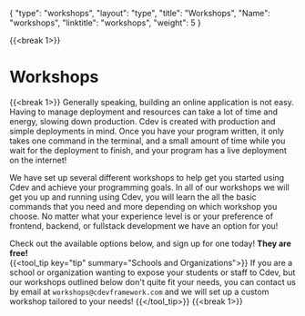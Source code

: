 {
    "type": "workshops",
    "layout": "type",
    "title": "Workshops",
    "Name": "workshops",
    "linktitle": "workshops",
    "weight": 5
}

<!-- 
Overall page structure and ideas to convey

# High level goals of cdev
- Expand the amount of people that can effectively create software by themselves and within organizations

# current state
- Public Python SDK 
- Use it to create Serverless applications on AWS
- Rough edges

# next steps 
- Continue improving the SDK
- Build a platform to make collaboration easier between teams

-->
{{<break 1>}}
# Workshops
{{<break 1>}}
Generally speaking, building an online application is not easy. Having to manage deployment and resources can take a lot of time and energy, slowing down production. Cdev is created with production and simple deployments in mind. Once you have your program written, it only takes one command in the terminal, and a small amount of time while you wait for the deployment to finish, and your program has a live deployment on the internet! 

We have set up several different workshops to help get you started using Cdev and achieve your programming goals.  In all of our workshops we will get you up and running using Cdev, you will learn the all the basic commands that you need and more depending on which workshop you choose. No matter what your experience level is or your preference of frontend, backend, or fullstack development we have an option for you! 

Check out the available options below, and sign up for one today!  **They are free!**  
{{<tool_tip key="tip" summary="Schools and Organizations">}}
If you are a school or organization wanting to expose your students or staff to Cdev, but our workshops outlined below don't quite fit your needs, you can contact us by email at `workshops@cdevframework.com` and we will set up a custom workshop tailored to your needs!
{{</tool_tip>}}
{{<break 1>}}

